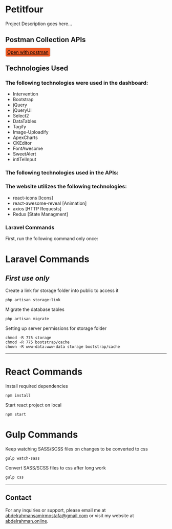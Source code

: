 # Petitfour

Project Description goes here...

## Postman Collection APIs

<a href="https://www.postman.com/petitfour/workspace/petitfour/collection/26104711-d112244d-f11a-4dd6-9363-0a794feb09ac?action=share&creator=26104711" style="color:#000; background-color:#ef5b25;padding:5px;border-radius:6px;border:1px solid #dddddd">Open with postman</a>

## Technologies Used

### The following technologies were used in the dashboard:

-   Intervention
-   Bootstrap
-   jQuery
-   jQueryUI
-   Select2
-   DataTables
-   Tagify
-   Image-Uploadify
-   ApexCharts
-   CKEditor
-   FontAwesome
-   SweetAlert
-   intlTelInput

### The following technologies used in the APIs:


### The website utilizes the following technologies:

-   react-icons [Icons]
-   react-awesome-reveal [Animation]
-   axios [HTTP Requests]
-   Redux [State Managment]
### Laravel Commands

First, run the following command only once:

<h1>Laravel Commands</h1>

## _First use only_ <br/>

Create a link for storage folder into public to access it

```
php artisan storage:link
```



Migrate the database tables

```
php artisan migrate
```

Setting up server permissions for storage folder

```
chmod -R 775 storage
chmod -R 775 bootstrap/cache
chown -R www-data:www-data storage bootstrap/cache
```

---

<h1>React Commands</h1>
Install required dependencies

```
npm install
```

Start react project on local

```
npm start
```

<h1>Gulp Commands</h1>

Keep watching SASS/SCSS files on changes to be converted to css

```
gulp watch-sass
```

Convert SASS/SCSS files to css after long work

```
gulp css
```

---

## Contact

For any inquiries or support, please email me at [abdelrahmansamirmostafa@gmail.com](mailto:abdelrahmansamirmostafa@gmail.com) or visit my website at [abdelrahman.online](https://www.abdelrahman.online).
